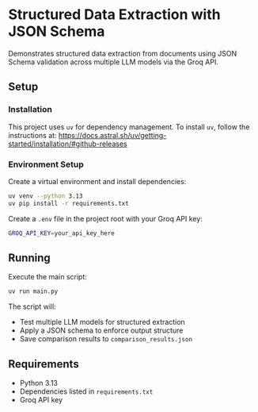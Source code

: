 # Structured Data Extraction with JSON Schema

Demonstrates structured data extraction from documents using JSON Schema validation across multiple LLM models via the Groq API.

## Setup

### Installation

This project uses `uv` for dependency management. To install `uv`, follow the instructions at:
https://docs.astral.sh/uv/getting-started/installation/#github-releases

### Environment Setup

Create a virtual environment and install dependencies:

```bash
uv venv --python 3.13
uv pip install -r requirements.txt
```

Create a `.env` file in the project root with your Groq API key:

```bash
GROQ_API_KEY=your_api_key_here
```

## Running

Execute the main script:

```bash
uv run main.py
```

The script will:
- Test multiple LLM models for structured extraction
- Apply a JSON schema to enforce output structure
- Save comparison results to `comparison_results.json`

## Requirements

- Python 3.13
- Dependencies listed in `requirements.txt`
- Groq API key
